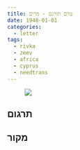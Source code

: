 ```yaml
---
title: טרם תורגם - מרים
date: 1948-01-01
categories:
  - letter
tags:
  - rivka
  - zeev
  - africa
  - cyprus
  - needtrans
---
```


<figure class="half">
    <a  href="/pupko-papers/assets/images/1948-01-01-miriam-cyprus-unknown-date.jpg">
    <img src="/pupko-papers/assets/images/1948-01-01-miriam-cyprus-unknown-date.jpg"></a>
</figure>

## תרגום

## מקור


